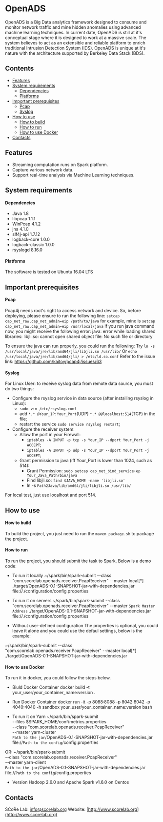 OpenADS
======
OpenADS is a Big Data analytics framework designed to consume and monitor network traffic and mine hidden anomalies using advanced machine learning techniques. In current date, OpenADS is still at it's conceptual stage where it is designed to work at a massive scale. The system believes to act as an extensible and reliable platform to enrich traditional Intrusion Detection System (IDS). OpenADS is unique at it's nature with the architecture supported by Berkeley Data Stack (BDS).

Contents
--------
* [Features](#features)
* [System requirements](#system-requirements)
	* [Dependencies](#dependencies)
	* [Platforms](#platforms)
* [Important prerequisites](#prerequisites)
	* [Pcap](#pcap)
	* [Syslog](#syslog)
* [How to use](#how-to-use)
	* [How to build](#how-to-build)
	* [How to run](#how-to-run)
	* [How to use Docker](#how-to-use-docker)
* [Contacts](#contacts)

Features
--------
* Streaming computation runs on Spark platform.
* Capture various network data.
* Support real-time analysis via Machine Learning techniques.


System requirements
-------------------

#### Dependencies ####
* Java 1.8
* libpcap 1.1.1
* WinPcap 4.1.2
* jna 4.1.0
* slf4j-api 1.7.12
* logback-core 1.0.0
* logback-classic 1.0.0
* rsyslogd 8.16.0

#### Platforms ####
The software is tested on Ubuntu 16.04 LTS


Important prerequisites
-----------------------

#### Pcap ####
Pcap4j needs root's right to access network and device. So, before deploying, please ensure to run the following line:
	`setcap cap_net_raw,cap_net_admin=eip /path/to/java`
for example, mine is `setcap cap_net_raw,cap_net_admin=eip /usr/local/java`
If you run java command now, you might receive the following error:
	java: error while loading shared libraries: libjli.so: cannot open shared object file: No such file or directory

To ensure the java can run properly, you could run the following:
	Try `ln -s /usr/local/java/jre/lib/amd64/jli/libjli.so /usr/lib/` Or `echo /usr/local/java/jre/lib/amd64/jli/ > /etc/ld.so.conf`
Refer to the issue link: https://github.com/kaitoy/pcap4j/issues/63

#### Syslog ####
For Linux User: to receive syslog data from remote data source, you must do two things:
* Configure the rsyslog service in data source (after installing rsyslog in Linux):
    * `sudo vim /etc/rsyslog.conf`
    * add `*.* @Your_IP:Your_Port`(UDP) `*.* @@localhost:514`(TCP) in the file;
    * restart the service `sudo service rsyslog restart`;
* Configure the receiver system:
    * Allow the port in your Firewall: 
        * `iptables -A INPUT -p tcp -s Your_IP --dport Your_Port -j ACCEPT`;
        * `iptables -A INPUT -p udp -s Your_IP --dport Your_Port -j ACCEPT`;
    * Grant permission to java (iff Your_Port is lower than 1024, such as 514):
        * Grant Permission: `sudo setcap cap_net_bind_service+ep Your_Java_Path/bin/java`
        * Find libjli.so: `find $JAVA_HOME -name 'libjli.so'`
        * ln -s `Path2Java/lib/amd64/jli/libjli.so /usr/lib/`

For local test, just use localhost and port 514.

How to use
----------

#### How to build ####
To build the project, you just need to run the `maven_package.sh` to package the project.

#### How to run ####
To run the project, you should submit the task to Spark. Below is a demo code:

* To run it locally
~/spark/bin/spark-submit --class "com.scorelab.openads.receiver.PcapReceiver" --master local[*] ./target/OpenADS-0.1-SNAPSHOT-jar-with-dependencies.jar file://./configuration/config.properties
* To run it on servers
~/spark/bin/spark-submit --class "com.scorelab.openads.receiver.PcapReceiver" --master `Spark Master Address` ./target/OpenADS-0.1-SNAPSHOT-jar-with-dependencies.jar file://./configuration/config.properties

* Without user-defined configuration
The properties is optional, you could leave it alone and you could use the defaul settings, below is the example:

~/spark/bin/spark-submit --class "com.scorelab.openads.receiver.PcapReceiver" --master local[*] ./target/OpenADS-0.1-SNAPSHOT-jar-with-dependencies.jar

#### How to use Docker ####
To run it in docker, you could follow the steps below.

* Biuld Docker Container
docker build -t your_user/your_container_name:version .

* Run Docker Container
docker run -it -p 8088:8088 -p 8042:8042 -p 4040:4040 -h sandbox your_user/your_container_name:version bash

* To run it on Yarn 
~/spark/bin/spark-submit \
--files $SPARK_HOME/conf/metrics.properties \
--class "com.scorelab.openads.receiver.PcapReceiver" \
--master yarn-cluster \
`Path to the jar`/OpenADS-0.1-SNAPSHOT-jar-with-dependencies.jar \
file://`Path to the config`/config.properties

OR:
~/spark/bin/spark-submit \
--class "com.scorelab.openads.receiver.PcapReceiver" \
--master yarn-client \
`Path to the jar`/OpenADS-0.1-SNAPSHOT-jar-with-dependencies.jar \
file://`Path to the config`/config.properties

* Version
Hadoop 2.6.0 and Apache Spark v1.6.0 on Centos 

Contacts
--------
SCoRe Lab: info@scorelab.org
Website: [http://www.scorelab.org](http://www.scorelab.org)
